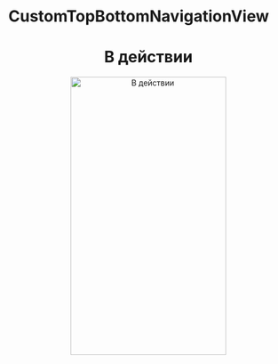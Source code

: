 # CustomTopBottomNavigationView
<div align="center">
<h1 align="center"><span class="tag">В действии</span></h1>
<image alt="В действии"
	title="В действии" width="280" height="500" src="/animation/gif_top.gif">



	
	
